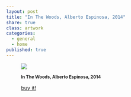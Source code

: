 ```yaml
---
layout: post
title: "In The Woods, Alberto Espinosa, 2014"
share: true
class: artwork
categories:
  - general
  - home
published: true
---
```


<figure class="text-center">
	<img src="http://www.inpocketart.com/wp-content/uploads/2014/07/3-in-the-woods-alberto-espinosa-2014-watermark.jpg">
	<figcaption>
		<p><small><strong>In The Woods, Alberto Espinosa, 2014</strong></small></p>
		<p><a href="http://www.inpocketart.com/product/in-the-woods-alberto-espinosa-2014/" class="btn btn-primary btn-lg"><i class="fa fa-credit-card"></i> buy it!</a></p>
	</figcaption>
</figure>